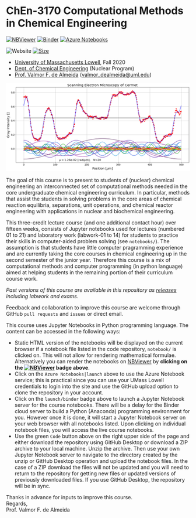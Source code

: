 # ChEn-3170 Computational Methods in Chemical Engineering 

[![NBViewer](https://raw.githubusercontent.com/jupyter/design/master/logos/Badges/nbviewer_badge.svg)](http://nbviewer.jupyter.org/github/dpploy/chen-3170/tree/master/notebooks)
[![Binder](https://mybinder.org/badge_logo.svg)](https://mybinder.org/v2/gh/dpploy/chen-3170/master)
[![Azure Notebooks](https://notebooks.azure.com/launch.svg)](https://notebooks.azure.com/dealmeidavf/projects/chen-3170a)

![Website](https://img.shields.io/website/https/github.com/dpploy/chen-3170.svg)
[![Size](https://img.shields.io/github/repo-size/dpploy/chen-3170.svg?label=size&style=flat)](https://github.com/dpploy/chen-3170)

   + [University of Massachusetts Lowell](https://www.uml.edu/), Fall 2020
   + [Dept. of Chemical Engineering](https://www.uml.edu/Engineering/Chemical/) (Nuclear Program)
   + [Prof. Valmor F. de Almeida](https://www.uml.edu/Engineering/Chemical/faculty/de-Almeida-Valmor.aspx) (valmor_dealmeida@uml.edu)

![](notebooks/images/ls-fourier.png)

The goal of this course is to present to students of (nuclear) chemical engineering an interconnected set of computational methods needed in the core undergraduate chemical engineering curriculum. In particular, methods that assist the students in solving problems in the core areas of chemical reaction equilibria, separations, unit operations, and chemical reactor engineering with applications in nuclear and biochemical engineering.

This three-credit lecture course (and one additional contact hour) over fifteen weeks, consists of Jupyter notebooks used for lectures (numbered 01 to 21) and laboratory work (labwork-01 to 14) for students to practice their skills in computer-aided problem solving (see `notebooks/`). The assumption is that students have little computer pragramming experience and are currently taking the core courses in chemical engineering up in the second semester of the junior year. Therefore this course is a mix of computational methods and computer programming (in python language) aimed at helping students in the remaining portion of their curriculum course work. 

*Past versions of this course are available in this repository as [releases](https://github.com/dpploy/chen-3170/releases) including labwork and exams.*

Feedback and collaboration to improve this course are welcome through GitHub `pull requests` and `issues` or direct email. 

This course uses Jupyter Notebooks in Python programming language. The content can be accessed in
the following ways:
+ Static HTML version of the notebooks will be displayed on the current browser if a 
notebook file listed in the code repository, `notebook/` is clicked on. This will not allow for rendering mathematical formulae. Alternatively you can render the notebooks on [NBViewer](http://nbviewer.jupyter.org/) by **clicking on the [![NBViewer](https://github.com/jupyter/design/blob/master/logos/Badges/nbviewer_badge.svg)](https://nbviewer.jupyter.org/github/dpploy/chen-3170/tree/master/notebooks/) badge above**.
+ Click on the `Azure Notebooks|launch` above to use the Azure Notebook service; this is practical since you can use your UMass Lowell credentials to login into the site and use the GitHub upload option to clone the repository in your account.
+ Click on the `launch/binder` badge above to launch a Jupyter Notebook server for the
course notebooks. There will be a delay for the Binder cloud server to build a 
Python (Anaconda) programming environment for you. However once it is done, it will 
start a Jupyter Notebook server on your web browser with all notebooks listed. Upon 
clicking on individual notebook files, you will access the live course notebooks.
+ Use the green `Code` button above on the right upper side of the page and either download the repository using GitHub Desktop or download a ZIP archive to your local machine. Unzip the archive. Then use your own Jupyter Notebook server to navigate to the directory created by the unzip or GitHub Desktop operation and upload the notebook files. In the case of a ZIP download the files will not be updated and you will need to return to the repository for getting new files or updated versions of previously downloaded files. If you use GitHub Desktop, the repository will be in sync.

Thanks in advance for inputs to improve this course.\
Regards,\
Prof. Valmor F. de Almeida
